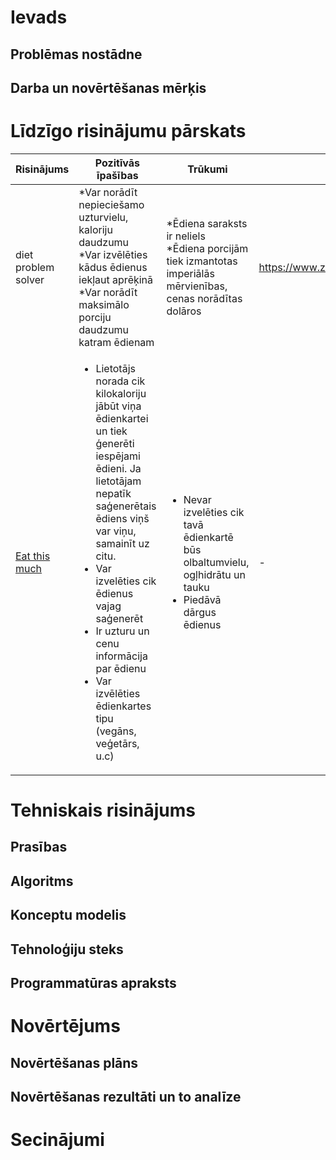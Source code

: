# Ievads
## Problēmas nostādne
## Darba un novērtēšanas mērķis
# Līdzīgo risinājumu pārskats
| Risinājums | Pozitīvās īpašības | Trūkumi | Saite |
| --- | --- | --- | --- |
| diet problem solver | *Var norādīt nepieciešamo uzturvielu, kaloriju daudzumu<br> *Var izvēlēties kādus ēdienus iekļaut aprēķinā<br> *Var norādīt maksimālo porciju daudzumu katram ēdienam | *Ēdiena saraksts ir neliels<br> *Ēdiena porcijām tiek izmantotas imperiālās mērvienības, cenas norādītas dolāros | https://www.zweigmedia.com/RealWorld/dietProblem/diet.html |
| [Eat this much](https://www.eatthismuch.com/) | <ul><li>Lietotājs norada cik kilokaloriju jābūt viņa ēdienkartei un tiek ģenerēti iespējami ēdieni. Ja lietotājam nepatīk saģenerētais ēdiens viņš var viņu, samainīt uz citu.</li><li>Var izvelēties cik ēdienus vajag saģenerēt</li><li>Ir uzturu un cenu informācija par ēdienu</li><li>Var izvēlēties ēdienkartes tipu (vegāns, veģetārs, u.c)</li></ul> | <ul><li>Nevar izvelēties cik tavā ēdienkartē būs olbaltumvielu, ogļhidrātu un tauku</li><li>Piedāvā dārgus ēdienus</li></ul> | - |
# Tehniskais risinājums
## Prasības
## Algoritms
## Konceptu modelis
## Tehnoloģiju steks
## Programmatūras apraksts
# Novērtējums
## Novērtēšanas plāns
## Novērtēšanas rezultāti un to analīze
# Secinājumi
